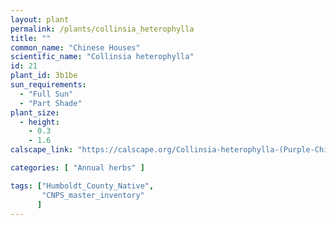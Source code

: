 ```yaml
---
layout: plant                                                              
permalink: /plants/collinsia_heterophylla
title: ""
common_name: "Chinese Houses"
scientific_name: "Collinsia heterophylla"
id: 21
plant_id: 3b1be 
sun_requirements:
  - "Full Sun"
  - "Part Shade"
plant_size:
  - height: 
    - 0.3
    - 1.6
calscape_link: "https://calscape.org/Collinsia-heterophylla-(Purple-Chinese-Houses)"

categories: [ "Annual herbs" ]

tags: ["Humboldt_County_Native",
       "CNPS_master_inventory"
      ]
---
```



